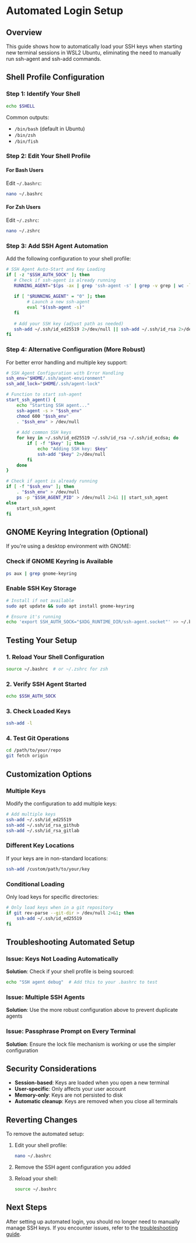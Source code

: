 # Automated Login Setup

## Overview
This guide shows how to automatically load your SSH keys when starting new terminal sessions in WSL2 Ubuntu, eliminating the need to manually run ssh-agent and ssh-add commands.

## Shell Profile Configuration

### Step 1: Identify Your Shell
```bash
echo $SHELL
```

Common outputs:
- `/bin/bash` (default in Ubuntu)
- `/bin/zsh`
- `/bin/fish`

### Step 2: Edit Your Shell Profile

#### For Bash Users
Edit `~/.bashrc`:
```bash
nano ~/.bashrc
```

#### For Zsh Users
Edit `~/.zshrc`:
```bash
nano ~/.zshrc
```

### Step 3: Add SSH Agent Automation

Add the following configuration to your shell profile:

```bash
# SSH Agent Auto-Start and Key Loading
if [ -z "$SSH_AUTH_SOCK" ]; then
   # Check if ssh-agent is already running
   RUNNING_AGENT="$(ps -ax | grep 'ssh-agent -s' | grep -v grep | wc -l | tr -d '[:space:]')"
   
   if [ "$RUNNING_AGENT" = "0" ]; then
        # Launch a new ssh-agent
        eval "$(ssh-agent -s)"
   fi
   
   # Add your SSH key (adjust path as needed)
   ssh-add ~/.ssh/id_ed25519 2>/dev/null || ssh-add ~/.ssh/id_rsa 2>/dev/null
fi
```

### Step 4: Alternative Configuration (More Robust)

For better error handling and multiple key support:

```bash
# SSH Agent Configuration with Error Handling
ssh_env="$HOME/.ssh/agent-environment"
ssh_add_lock="$HOME/.ssh/agent-lock"

# Function to start ssh-agent
start_ssh_agent() {
    echo "Starting SSH agent..."
    ssh-agent -s > "$ssh_env"
    chmod 600 "$ssh_env"
    . "$ssh_env" > /dev/null
    
    # Add common SSH keys
    for key in ~/.ssh/id_ed25519 ~/.ssh/id_rsa ~/.ssh/id_ecdsa; do
        if [ -f "$key" ]; then
            echo "Adding SSH key: $key"
            ssh-add "$key" 2>/dev/null
        fi
    done
}

# Check if agent is already running
if [ -f "$ssh_env" ]; then
    . "$ssh_env" > /dev/null
    ps -p "$SSH_AGENT_PID" > /dev/null 2>&1 || start_ssh_agent
else
    start_ssh_agent
fi
```

## GNOME Keyring Integration (Optional)

If you're using a desktop environment with GNOME:

### Check if GNOME Keyring is Available
```bash
ps aux | grep gnome-keyring
```

### Enable SSH Key Storage
```bash
# Install if not available
sudo apt update && sudo apt install gnome-keyring

# Ensure it's running
echo 'export SSH_AUTH_SOCK="$XDG_RUNTIME_DIR/ssh-agent.socket"' >> ~/.bashrc
```

## Testing Your Setup

### 1. Reload Your Shell Configuration
```bash
source ~/.bashrc  # or ~/.zshrc for zsh
```

### 2. Verify SSH Agent Started
```bash
echo $SSH_AUTH_SOCK
```

### 3. Check Loaded Keys
```bash
ssh-add -l
```

### 4. Test Git Operations
```bash
cd /path/to/your/repo
git fetch origin
```

## Customization Options

### Multiple Keys
Modify the configuration to add multiple keys:

```bash
# Add multiple keys
ssh-add ~/.ssh/id_ed25519
ssh-add ~/.ssh/id_rsa_github
ssh-add ~/.ssh/id_rsa_gitlab
```

### Different Key Locations
If your keys are in non-standard locations:

```bash
ssh-add /custom/path/to/your/key
```

### Conditional Loading
Only load keys for specific directories:

```bash
# Only load keys when in a git repository
if git rev-parse --git-dir > /dev/null 2>&1; then
    ssh-add ~/.ssh/id_ed25519
fi
```

## Troubleshooting Automated Setup

### Issue: Keys Not Loading Automatically
**Solution**: Check if your shell profile is being sourced:
```bash
echo "SSH agent debug"  # Add this to your .bashrc to test
```

### Issue: Multiple SSH Agents
**Solution**: Use the more robust configuration above to prevent duplicate agents

### Issue: Passphrase Prompt on Every Terminal
**Solution**: Ensure the lock file mechanism is working or use the simpler configuration

## Security Considerations

- **Session-based**: Keys are loaded when you open a new terminal
- **User-specific**: Only affects your user account
- **Memory-only**: Keys are not persisted to disk
- **Automatic cleanup**: Keys are removed when you close all terminals

## Reverting Changes

To remove the automated setup:

1. Edit your shell profile:
   ```bash
   nano ~/.bashrc
   ```

2. Remove the SSH agent configuration you added
3. Reload your shell:
   ```bash
   source ~/.bashrc
   ```

## Next Steps

After setting up automated login, you should no longer need to manually manage SSH keys. If you encounter issues, refer to the [troubleshooting guide](troubleshooting.md).

